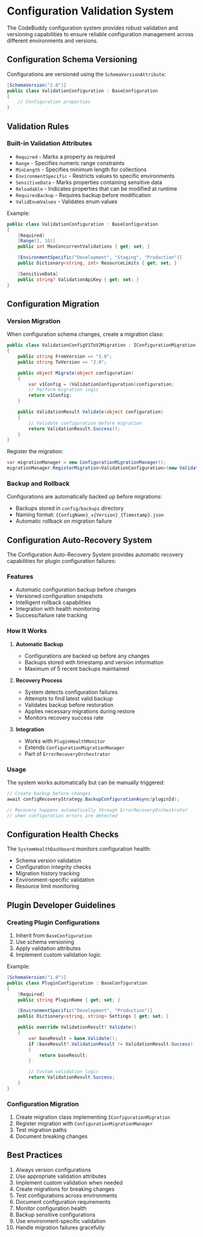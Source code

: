 # Configuration Validation System

The CodeBuddy configuration system provides robust validation and versioning capabilities to ensure reliable configuration management across different environments and versions.

## Configuration Schema Versioning

Configurations are versioned using the `SchemaVersionAttribute`:

```csharp
[SchemaVersion("2.0")]
public class ValidationConfiguration : BaseConfiguration
{
    // Configuration properties
}
```

## Validation Rules

### Built-in Validation Attributes

- `Required` - Marks a property as required
- `Range` - Specifies numeric range constraints
- `MinLength` - Specifies minimum length for collections
- `EnvironmentSpecific` - Restricts values to specific environments
- `SensitiveData` - Marks properties containing sensitive data
- `Reloadable` - Indicates properties that can be modified at runtime
- `RequiresBackup` - Requires backup before modification
- `ValidEnumValues` - Validates enum values

Example:
```csharp
public class ValidationConfiguration : BaseConfiguration
{
    [Required]
    [Range(1, 10)]
    public int MaxConcurrentValidations { get; set; }

    [EnvironmentSpecific("Development", "Staging", "Production")]
    public Dictionary<string, int> ResourceLimits { get; set; }

    [SensitiveData]
    public string? ValidationApiKey { get; set; }
}
```

## Configuration Migration

### Version Migration

When configuration schema changes, create a migration class:

```csharp
public class ValidationConfigV1ToV2Migration : IConfigurationMigration
{
    public string FromVersion => "1.0";
    public string ToVersion => "2.0";

    public object Migrate(object configuration)
    {
        var v1Config = (ValidationConfiguration)configuration;
        // Perform migration logic
        return v1Config;
    }

    public ValidationResult Validate(object configuration)
    {
        // Validate configuration before migration
        return ValidationResult.Success();
    }
}
```

Register the migration:
```csharp
var migrationManager = new ConfigurationMigrationManager();
migrationManager.RegisterMigration<ValidationConfiguration>(new ValidationConfigV1ToV2Migration());
```

### Backup and Rollback

Configurations are automatically backed up before migrations:
- Backups stored in `config/backups` directory
- Naming format: `{ConfigName}_v{Version}_{Timestamp}.json`
- Automatic rollback on migration failure

## Configuration Auto-Recovery System

The Configuration Auto-Recovery System provides automatic recovery capabilities for plugin configuration failures:

### Features
- Automatic configuration backup before changes
- Versioned configuration snapshots
- Intelligent rollback capabilities
- Integration with health monitoring
- Success/failure rate tracking

### How It Works

1. **Automatic Backup**
   - Configurations are backed up before any changes
   - Backups stored with timestamp and version information
   - Maximum of 5 recent backups maintained

2. **Recovery Process**
   - System detects configuration failures
   - Attempts to find latest valid backup
   - Validates backup before restoration
   - Applies necessary migrations during restore
   - Monitors recovery success rate

3. **Integration**
   - Works with `PluginHealthMonitor`
   - Extends `ConfigurationMigrationManager`
   - Part of `ErrorRecoveryOrchestrator`

### Usage

The system works automatically but can be manually triggered:

```csharp
// Create backup before changes
await configRecoveryStrategy.BackupConfigurationAsync(pluginId);

// Recovery happens automatically through ErrorRecoveryOrchestrator
// when configuration errors are detected
```

## Configuration Health Checks

The `SystemHealthDashboard` monitors configuration health:
- Schema version validation
- Configuration integrity checks
- Migration history tracking
- Environment-specific validation
- Resource limit monitoring

## Plugin Developer Guidelines

### Creating Plugin Configurations

1. Inherit from `BaseConfiguration`
2. Use schema versioning
3. Apply validation attributes
4. Implement custom validation logic

Example:
```csharp
[SchemaVersion("1.0")]
public class PluginConfiguration : BaseConfiguration
{
    [Required]
    public string PluginName { get; set; }

    [EnvironmentSpecific("Development", "Production")]
    public Dictionary<string, string> Settings { get; set; }

    public override ValidationResult? Validate()
    {
        var baseResult = base.Validate();
        if (baseResult?.ValidationResult != ValidationResult.Success)
        {
            return baseResult;
        }

        // Custom validation logic
        return ValidationResult.Success;
    }
}
```

### Configuration Migration

1. Create migration class implementing `IConfigurationMigration`
2. Register migration with `ConfigurationMigrationManager`
3. Test migration paths
4. Document breaking changes

## Best Practices

1. Always version configurations
2. Use appropriate validation attributes
3. Implement custom validation when needed
4. Create migrations for breaking changes
5. Test configurations across environments
6. Document configuration requirements
7. Monitor configuration health
8. Backup sensitive configurations
9. Use environment-specific validation
10. Handle migration failures gracefully